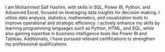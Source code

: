 I am Mohammed Saif Hashim, with skills in SQL, Power BI, Python, and Advanced Excel, focused on leveraging data insights for decision-making. I utilize data analysis, statistics, mathematics, and visualization tools to improve operational and strategic efficiency. I actively enhance my skills by learning programming languages such as Python, HTML, and SQL, while also gaining expertise in business intelligence tools like Power BI and Tableau. Additionally, I have pursued relevant certifications to strengthen my professional qualifications.
